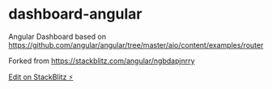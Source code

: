# dashboard-angular

Angular Dashboard based on https://github.com/angular/angular/tree/master/aio/content/examples/router 

Forked from https://stackblitz.com/angular/ngbdapjnrry

[Edit on StackBlitz ⚡️](https://stackblitz.com/edit/dashboard-angular)
